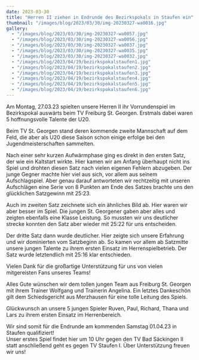 ```yaml
---
date: 2023-03-30
title: "Herren II ziehen in Endrunde des Bezirkspokals in Staufen ein"
thumbnail: "/images/blog/2023/03/30/img-20230327-wa0016.jpg"
gallery:
  - "/images/blog/2023/03/30/img-20230327-wa0057.jpg"
  - "/images/blog/2023/03/30/img-20230327-wa0056.jpg"
  - "/images/blog/2023/03/30/img-20230327-wa0037.jpg"
  - "/images/blog/2023/03/30/img-20230327-wa0035.jpg"
  - "/images/blog/2023/03/30/img-20230327-wa0032.jpg"
  - "/images/blog/2023/04/19/bezirkspokalstaufen1.jpg"
  - "/images/blog/2023/04/19/bezirkspokalstaufen2.jpg"
  - "/images/blog/2023/04/19/bezirkspokalstaufen3.jpg"
  - "/images/blog/2023/04/19/bezirkspokalstaufen4.jpg"
  - "/images/blog/2023/04/19/bezirkspokalstaufen5.jpg"
  - "/images/blog/2023/04/19/bezirkspokalstaufen6.jpg"
---
```


Am Montag, 27.03.23 spielten unsere Herren II ihr Vorrundenspiel im Bezirkspokal auswärts beim TV Freiburg St. Georgen. Erstmals dabei waren 5 hoffnungsvolle Talente der U20.

Beim TV St. Georgen stand deren kommende zweite Mannschaft auf dem Feld, die aber als U20 diese Saison schon einige erfolge bei den Jugendmeisterschaften sammelten.

Nach einer sehr kurzen Aufwärmphase ging es direkt in den ersten Satz, der wie ein Kaltstart wirkte. Hier kamen wir am Anfang überhaupt nicht ins Spiel und drohten diesen Satz nach vielen eigenen Fehlern abzugeben. Der junge Gegner machte hier viel aus sich, vor allem aus seinem Aufschlagspiel. Aber genau darauf antworteten wir rechtzeitig mit unseren Aufschlägen eine Serie von 8 Punkten am Ende des Satzes brachte uns den glücklichen Satzgewinn mit 25:23.

Auch im zweiten Satz zeichnete sich ein ähnliches Bild ab. Hier waren wir aber besser im Spiel. Die jungen St. Georgener gaben aber alles und zeigten ebenfalls eine Klasse Leistung. So mussten wir uns deutlicher strecke konnten den Satz aber wieder mit 25:22 für uns entscheiden.

Der dritte Satz dann wurde deutlicher. Hier zeigte sich unsere Erfahrung und wir dominierten vom Satzbeginn ab. So kamen vor allem ab Satzmitte unsere jungen Talente zu ihrem ersten Einsatz im Herrenspielbetrieb. Der Satz wurde letztendlich mit 25:16 klar entschieden.

Vielen Dank für die großartige Unterstützung für uns von vielen mitgereisten Fans unseres Teams!

Alles Gute wünschen wir dem tollen jungen Team aus Freiburg St. Georgen mit ihrem Trainer Wolfgang und Trainerin Angelina. Ein letztes Dankeschön gilt dem Schiedsgericht aus Merzhausen für eine tolle Leitung des Spiels.

Glückwunsch an unsere 5 jungen Spieler Ruven, Paul, Richard, Thana und Lars zu ihrem ersten Einsatz im Herrenbereich.

Wir sind somit für die Endrunde am kommenden Samstag 01.04.23 in Staufen qualifiziert!  
Unser erstes Spiel findet hier um 10 Uhr gegen den TV Bad Säckingen II statt anschließend geht es gegen TV Staufen I. Über Unterstützung freuen wir uns!
